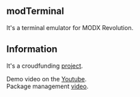 ## modTerminal

It's a terminal emulator for MODX Revolution. 

## Information
It's a croudfunding [project](http://yasobe.ru/na/modterminal). 

Demo video on the [Youtube](https://youtu.be/BRfY8l3t5MI).  
Package management [video](https://youtu.be/2ZJZlfzM6zo).
